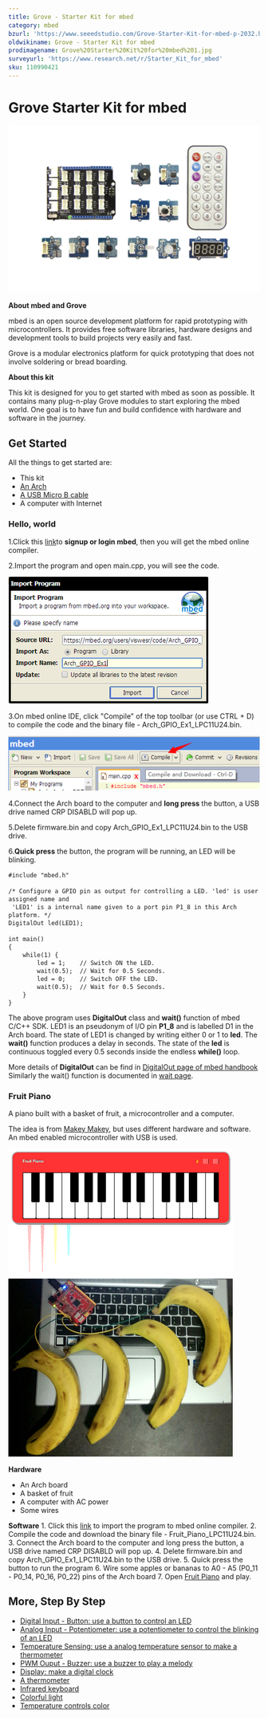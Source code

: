 ```yaml
---
title: Grove - Starter Kit for mbed
category: mbed
bzurl: 'https://www.seeedstudio.com/Grove-Starter-Kit-for-mbed-p-2032.html'
oldwikiname: Grove - Starter Kit for mbed
prodimagename: Grove%20Starter%20Kit%20for%20mbed%201.jpg
surveyurl: 'https://www.research.net/r/Starter_Kit_for_mbed'
sku: 110990421
---
```


# Grove Starter Kit for mbed

![](https://github.com/SeeedDocument/Grove-Starter_Kit_for_mbed/raw/master/img/Grove%20Starter%20Kit%20for%20mbed%201.jpg)

**About mbed and Grove**

mbed is an open source development platform for rapid prototyping with microcontrollers. It provides free software libraries, hardware designs and development tools to build projects very easily and fast.

Grove is a modular electronics platform for quick prototyping that does not involve soldering or bread boarding.

**About this kit**

This kit is designed for you to get started with mbed as soon as possible. It contains many plug-n-play Grove modules to start exploring the mbed world. One goal is to have fun and build confidence with hardware and software in the journey.

## Get Started

All the things to get started are:

* This kit
* [An Arch](https://www.seeedstudio.com/Arch-p-1561.html)
* [A USB Micro B cable](https://www.seeedstudio.com/Micro-USB-Cable-48cm-p-1475.html)
* A computer with Internet

### Hello, world

1.Click this [link](https://developer.mbed.org/accounts/login/?next=%2Fcompiler%2F#import:https://mbed.org/users/viswesr/code/Arch_GPIO_Ex1;platform:Seeeduino-Arch)to **signup or login mbed**, then you will get the mbed online compiler.

2.Import the program and open main.cpp, you will see the code.

![](https://github.com/SeeedDocument/Grove-Starter_Kit_for_mbed/raw/master/img/Import_arch_gpio_ex1.png)

3.On mbed online IDE, click "Compile" of the top toolbar \(or use CTRL + D\) to compile the code and the binary file - Arch\_GPIO\_Ex1\_LPC11U24.bin.

![](https://github.com/SeeedDocument/Grove-Starter_Kit_for_mbed/raw/master/img/Compile_mbed_program.png)

4.Connect the Arch board to the computer and **long press** the button, a USB drive named CRP DISABLD will pop up.

5.Delete firmware.bin and copy Arch\_GPIO\_Ex1\_LPC11U24.bin to the USB drive.

6.**Quick press** the button, the program will be running, an LED will be blinking.

```text
#include "mbed.h"

/* Configure a GPIO pin as output for controlling a LED. 'led' is user assigned name and
 'LED1' is a internal name given to a port pin P1_8 in this Arch platform. */
DigitalOut led(LED1);

int main()
{
    while(1) {
        led = 1;    // Switch ON the LED.
        wait(0.5);  // Wait for 0.5 Seconds.
        led = 0;    // Switch OFF the LED.
        wait(0.5);  // Wait for 0.5 Seconds.
    }
}
```

The above program uses **DigitalOut** class and **wait\(\)** function of mbed C/C++ SDK. LED1 is an pseudonym of I/O pin **P1\_8** and is labelled D1 in the Arch board. The state of LED1 is changed by writing either 0 or 1 to **led**. The **wait\(\)** function produces a delay in seconds. The state of the **led** is continuous toggled every 0.5 seconds inside the endless **while\(\)** loop.

More details of **DigitalOut** can be find in [DigitalOut page of mbed handbook](https://developer.mbed.org/handbook/DigitalOut) Similarly the wait\(\) function is documented in [wait page](https://developer.mbed.org/handbook/Wait).

### Fruit Piano

A piano built with a basket of fruit, a microcontroller and a computer.

The idea is from [Makey Makey](http://makeymakey.com/), but uses different hardware and software. An mbed enabled microcontroller with USB is used.

![](https://github.com/SeeedDocument/Grove-Starter_Kit_for_mbed/raw/master/img/Piano.png) ![](https://github.com/SeeedDocument/Grove-Starter_Kit_for_mbed/raw/master/img/Fruit_Piano_Hardware.jpg)

**Hardware**

* An Arch board
* A basket of fruit
* A computer with AC power
* Some wires

**Software** 1. Click this [link](https://developer.mbed.org/accounts/login/?next=%2Fcompiler%2F#import:http://mbed.org/teams/Seeed/code/Fruit_Piano;platform:Seeeduino-Arch) to import the program to mbed online compiler. 2. Compile the code and download the binary file - Fruit\_Piano\_LPC11U24.bin. 3. Connect the Arch board to the computer and long press the button, a USB drive named CRP DISABLD will pop up. 4. Delete firmware.bin and copy Arch\_GPIO\_Ex1\_LPC11U24.bin to the USB drive. 5. Quick press the button to run the program 6. Wire some apples or bananas to A0 - A5 \(P0\_11 - P0\_14, P0\_16, P0\_22\) pins of the Arch board 7. Open [Fruit Piano](http://xiongyihui.github.io/piano/) and play.

## More, Step By Step

* [Digital Input - Button: use a button to control an LED](https://developer.mbed.org/teams/Seeed/wiki/Button)
* [Analog Input - Potentiometer: use a potentiometer to control the blinking of an LED](https://developer.mbed.org/teams/Seeed/wiki/Potentiometer)
* [Temperature Sensing: use a analog temperature sensor to make a thermometer](https://developer.mbed.org/teams/Seeed/wiki/Analog-Temperature-Sensor)
* [PWM Ouput - Buzzer: use a buzzer to play a melody](https://developer.mbed.org/teams/Seeed/wiki/Grove-Buzzer)
* [Display: make a digital clock](https://developer.mbed.org/teams/Seeed/wiki/Grove-4-Digit-Display)
* [A thermometer](https://developer.mbed.org/teams/Seeed/wiki/Thermometer)
* [Infrared keyboard](https://developer.mbed.org/teams/Seeed/wiki/Infrared-keybaord)
* [Colorful light](https://developer.mbed.org/teams/Seeed/wiki/Grove-Chainable-RGB-LED)
* [Temperature controls color](https://developer.mbed.org/teams/Seeed/wiki/Temperature-Color)

